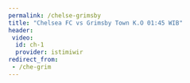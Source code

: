 ```yaml
---
permalink: /chelse-grimsby
title: "Chelsea FC vs Grimsby Town K.O 01:45 WIB"
header:
 video:
  id: ch-1
  provider: istimiwir
redirect_from:
 - /che-grim
---
```


